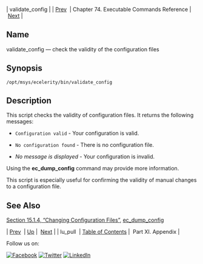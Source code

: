 | validate_config |
| [Prev](executable.lu_pull.php)  | Chapter 74. Executable Commands Reference |  [Next](p.appendix.php) |

<a name="executable.validate_config"></a>
## Name

validate_config — check the validity of the configuration files

## Synopsis

`/opt/msys/ecelerity/bin/validate_config`

<a name="idp12707296"></a>
## Description

This script checks the validity of configuration files. It returns the following messages:

*   `Configuration valid` - Your configuration is valid.

*   `No configuration found` - There is no configuration file.

*   *No message is displayed*                      - Your configuration is invalid.

Using the **ec_dump_config** command may provide more information.

This script is especially useful for confirming the validity of manual changes to a configuration file.

<a name="idp10882976"></a>
## See Also

[Section 15.1.4, “Changing Configuration Files”](conf.overview.php#conf.manual.changes "15.1.4. Changing Configuration Files"), [ec_dump_config](executable.ec_dump_config.php "ec_dump_config")

| [Prev](executable.lu_pull.php)  | [Up](exec.cmds.ref.php) |  [Next](p.appendix.php) |
| lu_pull  | [Table of Contents](index.php) |  Part XI. Appendix |

Follow us on:

[![Facebook](https://support.messagesystems.com/images/icon-facebook.png)](http://www.facebook.com/messagesystems) [![Twitter](https://support.messagesystems.com/images/icon-twitter.png)](http://twitter.com/#!/MessageSystems) [![LinkedIn](https://support.messagesystems.com/images/icon-linkedin.png)](http://www.linkedin.com/company/message-systems)
